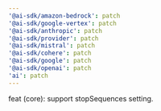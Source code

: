 ```yaml
---
'@ai-sdk/amazon-bedrock': patch
'@ai-sdk/google-vertex': patch
'@ai-sdk/anthropic': patch
'@ai-sdk/provider': patch
'@ai-sdk/mistral': patch
'@ai-sdk/cohere': patch
'@ai-sdk/google': patch
'@ai-sdk/openai': patch
'ai': patch
---
```


feat (core): support stopSequences setting.
